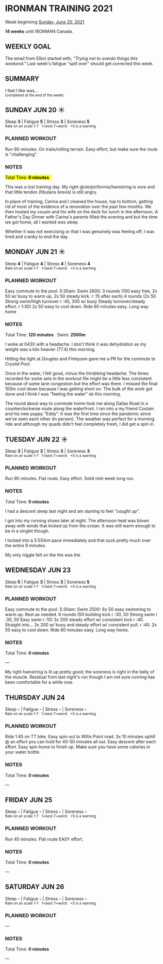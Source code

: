 # IRONMAN TRAINING 2021
Week beginning [Sunday, June 20, 2021](javascript:flick('sun');)

**14 weeks** until IRONMAN Canada.

## WEEKLY GOAL
The email from Elliot started with, _"Trying not to overdo things this weekend."_ Last week's fatigue "spill over" should get corrected this week.

## SUMMARY
I feel I like was...  
<sup>(completed at the end of the week)</sup>
<!--OVERTRAINING|ON THE EDGE|STAYING CONSISTENT|LAGGING A BIT-->

<!---->
## SUNDAY JUN 20 ☀️
Sleep **3** | Fatigue **5** | Stress **3** | Soreness **5**  
<sup>Rate on an scale 1-7 &nbsp; 1=best 7=worst &nbsp; +5 is a warning</sup>

### PLANNED WORKOUT
Run 90 minutes. On trails/rolling terrain. Easy effort, but make sure the route is "challenging".

### NOTES
<mark>Total Time: **0 minutes** &nbsp;</mark>

This was a lost training day.  My right glute/piriformis/hamstring is sore and that little tendon (fibularis brevis) is still angry.

In place of training, Carina and I cleaned the house, top to bottom, getting rid of most of the evidence of a renovation over the past few months.  We then hosted my cousin and his wife on the deck for lunch in the afternoon.  A Father's Day Dinner with Carina's parents filled the evening and but the time we got home, all I wanted was sleep.

Whether it was not exercising or that I was genuinely was feeling off, I was tired and cranky to end the day.

<!---->
## MONDAY JUN 21 ☀️
Sleep **4** | Fatigue **4** | Stress **4** | Soreness **4**  
<sup>Rate on an scale 1-7 &nbsp; 1=best 7=worst &nbsp; +5 is a warning</sup>

### PLANNED WORKOUT
Easy commute to the pool. 
5:30am: Swim 2600: 
3 rounds (100 easy free, 2x 50 w/ buoy to warm up, 2x 50 steady kick. r :15 after each)
4 rounds (2x 50 Strong swim/High turnover r :45, 300 w/ buoy Steady turnover/steady effort. r 1:30)
2x 50 easy to cool down. 
Ride 60 minutes easy. Long way home

### NOTES
Total Time: **120 minutes** &nbsp; Swim: **2500m**

I woke at 0430 with a headache.  I don't think it was dehydration as my weight was a kilo heavier (77.4) this morning.

Hitting the light at _Douglas_ and _Finlayson_ gave me a PR for the commute to _Crystal Pool_.

Once in the water, I felt good, minus the throbbing headache.  The  times recorded for some sets in the workout file might be a little less consistent because of some lane congestion but the effort was there.  I missed the final 100m cool down because I was getting short on.  The bulk of the work got done and I think I was "feeling the water" ok this morning.

The round about way to commute home took me along Dallas Road in a counterclockwise route along the waterfront.  I ran into a my friend Costain and his new puppy "Eddy".  It was the first time since the pandemic since we've seen each other (in person).  The weather was perfect for a morning ride and although my quads didn't feel completely fresh, I did get a spin in.

<!---->
## TUESDAY JUN 22 ☀️
Sleep **3** | Fatigue **3** | Stress **3** | Soreness **3**  
<sup>Rate on an scale 1-7 &nbsp; 1=best 7=worst &nbsp; +5 is a warning</sup>

### PLANNED WORKOUT
Run 90 minutes. Flat route. Easy effort. 
Solid mid-week long run.

### NOTES
Total Time: **0 minutes**

I had a descent sleep last night and am starting to feel _"caught up"_.

I got into my running shoes later at night.  The afternoon heat was blown away with winds that kicked up from the ocean.  It was still warm enough to be in a singlet though.

I locked into a 5:55/km pace immediately and that suck pretty much over the entire 9 minutes.

My only niggle felt on the the was the 

<!---->
## WEDNESDAY JUN 23
Sleep **5** | Fatigue **3** | Stress **3** | Soreness **5**  
<sup>Rate on an scale 1-7 &nbsp; 1=best 7=worst &nbsp; +5 is a warning</sup>

### PLANNED WORKOUT
Easy commute to the pool. 
5:30am: Swim 2500: 
6x 50 easy swimming to warm up. Rest as needed. 
6 rounds (50 building kick r :30, 50 Strong swim r :30, 50 Easy swim r :10)
3x 200 steady effort w/ consistent kick r :40. Straight into...
3x 200 w/ buoy and steady effort w/ consistent pull. r :40. 
2x 50 easy to cool down. 
Ride 60 minutes easy. Long way home.

### NOTES
Total Time: **0 minutes**

&mdash; 

My right hamstring is lit up pretty good; the soreness is right in the belly of the muscle.  Residual from last night's run though I am not sure running has been comfortable for a while now.
<!---->
## THURSDAY JUN 24
Sleep **-** | Fatigue **-** | Stress **-** | Soreness **-**  
<sup>Rate on an scale 1-7 &nbsp; 1=best 7=worst &nbsp; +5 is a warning</sup>

### PLANNED WORKOUT
Ride 1:45 on TT bike. Easy spin out to Willis Point road. 3x 10 minutes uphill @ an effort you can hold for 40-50 minutes all out. Easy descent after each effort. Easy spin home to finish up. 
Make sure you have some calories in your water bottle.

### NOTES
Total Time: **0 minutes**

&mdash; 


<!---->
## FRIDAY JUN 25
Sleep **-** | Fatigue **-** | Stress **-** | Soreness **-**  
<sup>Rate on an scale 1-7 &nbsp; 1=best 7=worst &nbsp; +5 is a warning</sup>

### PLANNED WORKOUT
Run 45 minutes. Flat route EASY effort.

### NOTES
Total Time: **0 minutes**

&mdash; 


<!---->
## SATURDAY JUN 26
Sleep **-** | Fatigue **-** | Stress **-** | Soreness **-**  
<sup>Rate on an scale 1-7 &nbsp; 1=best 7=worst &nbsp; +5 is a warning</sup>

### PLANNED WORKOUT
&mdash; 

### NOTES
Total Time: **0 minutes**

&mdash; 


<!---->